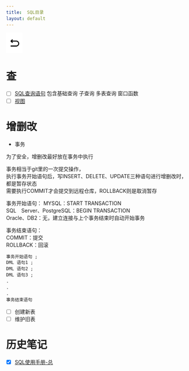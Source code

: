 ```yaml
---
title:  SQL目录
layout: default
---
```

[![返回](/assets/images/back.png)](../../../../)

# 查

- [ ] [SQL查询语句](../../../../2022/08/20/SQL_Read.html)
  包含基础查询 子查询 多表查询 窗口函数 
- [ ] [视图](../../../../2022/08/22/SQL_View.html)

# 增删改

-  事务

为了安全，增删改最好放在事务中执行  

事务相当于git里的一次提交操作，  
执行事务开始语句后，写INSERT、DELETE、UPDATE三种语句进行增删改时，都是暂存状态  
需要执行COMMIT才会提交到远程仓库，ROLLBACK则是取消暂存

事务开始语句：
MYSQL：START TRANSACTION  
SQL Server、PostgreSQL：BEGIN TRANSACTION  
Oracle、DB2：无，建立连接与上个事务结束时自动开始事务

事务结束语句：  
COMMIT：提交  
ROLLBACK：回滚

```SQL
事务开始语句 ;
DML 语句1 ;
DML 语句2 ;
DML 语句3 ;
.
.
.
事务结束语句 
```

- [ ] 创建新表
- [ ] 维护旧表

# 

# 历史笔记

- [x] [SQL使用手册-总](../../../../2022/06/01/SQL_Note.html)